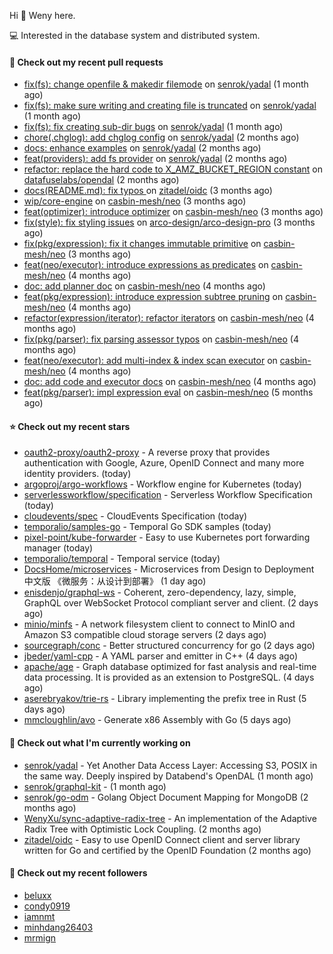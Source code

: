 Hi 👋 Weny here.

💻 Interested in the database system and distributed system.

#### 🔨 Check out my recent pull requests

- [fix(fs): change openfile &amp; makedir filemode](https://github.com/senrok/yadal/pull/7) on [senrok/yadal](https://github.com/senrok/yadal) (1 month ago)
- [fix(fs): make sure writing and creating file is truncated](https://github.com/senrok/yadal/pull/6) on [senrok/yadal](https://github.com/senrok/yadal) (1 month ago)
- [fix(fs): fix creating sub-dir bugs](https://github.com/senrok/yadal/pull/5) on [senrok/yadal](https://github.com/senrok/yadal) (1 month ago)
- [chore(.chglog): add chglog config](https://github.com/senrok/yadal/pull/4) on [senrok/yadal](https://github.com/senrok/yadal) (2 months ago)
- [docs: enhance examples](https://github.com/senrok/yadal/pull/3) on [senrok/yadal](https://github.com/senrok/yadal) (2 months ago)
- [feat(providers): add fs provider](https://github.com/senrok/yadal/pull/1) on [senrok/yadal](https://github.com/senrok/yadal) (2 months ago)
- [refactor: replace the hard code to X_AMZ_BUCKET_REGION constant](https://github.com/datafuselabs/opendal/pull/866) on [datafuselabs/opendal](https://github.com/datafuselabs/opendal) (2 months ago)
- [docs(README.md): fix typos ](https://github.com/zitadel/oidc/pull/227) on [zitadel/oidc](https://github.com/zitadel/oidc) (3 months ago)
- [wip/core-engine](https://github.com/casbin-mesh/neo/pull/69) on [casbin-mesh/neo](https://github.com/casbin-mesh/neo) (3 months ago)
- [feat(optimizer): introduce optimizer](https://github.com/casbin-mesh/neo/pull/68) on [casbin-mesh/neo](https://github.com/casbin-mesh/neo) (3 months ago)
- [fix(style): fix styling issues](https://github.com/arco-design/arco-design-pro/pull/78) on [arco-design/arco-design-pro](https://github.com/arco-design/arco-design-pro) (3 months ago)
- [fix(pkg/expression): fix it changes immutable primitive](https://github.com/casbin-mesh/neo/pull/67) on [casbin-mesh/neo](https://github.com/casbin-mesh/neo) (3 months ago)
- [feat(neo/executor): introduce expressions as predicates](https://github.com/casbin-mesh/neo/pull/65) on [casbin-mesh/neo](https://github.com/casbin-mesh/neo) (4 months ago)
- [doc: add planner doc](https://github.com/casbin-mesh/neo/pull/62) on [casbin-mesh/neo](https://github.com/casbin-mesh/neo) (4 months ago)
- [feat(pkg/expression): introduce expression subtree pruning](https://github.com/casbin-mesh/neo/pull/61) on [casbin-mesh/neo](https://github.com/casbin-mesh/neo) (4 months ago)
- [refactor(expression/iterator): refactor iterators](https://github.com/casbin-mesh/neo/pull/60) on [casbin-mesh/neo](https://github.com/casbin-mesh/neo) (4 months ago)
- [fix(pkg/parser): fix parsing assessor typos](https://github.com/casbin-mesh/neo/pull/59) on [casbin-mesh/neo](https://github.com/casbin-mesh/neo) (4 months ago)
- [feat(neo/executor): add multi-index &amp; index scan executor](https://github.com/casbin-mesh/neo/pull/57) on [casbin-mesh/neo](https://github.com/casbin-mesh/neo) (4 months ago)
- [doc: add code and executor docs](https://github.com/casbin-mesh/neo/pull/55) on [casbin-mesh/neo](https://github.com/casbin-mesh/neo) (4 months ago)
- [feat(pkg/parser): impl expression eval](https://github.com/casbin-mesh/neo/pull/54) on [casbin-mesh/neo](https://github.com/casbin-mesh/neo) (5 months ago)

#### ⭐ Check out my recent stars

- [oauth2-proxy/oauth2-proxy](https://github.com/oauth2-proxy/oauth2-proxy) - A reverse proxy that provides authentication with Google, Azure, OpenID Connect and many more identity providers. (today)
- [argoproj/argo-workflows](https://github.com/argoproj/argo-workflows) - Workflow engine for Kubernetes (today)
- [serverlessworkflow/specification](https://github.com/serverlessworkflow/specification) - Serverless Workflow Specification (today)
- [cloudevents/spec](https://github.com/cloudevents/spec) - CloudEvents Specification (today)
- [temporalio/samples-go](https://github.com/temporalio/samples-go) - Temporal Go SDK samples (today)
- [pixel-point/kube-forwarder](https://github.com/pixel-point/kube-forwarder) - Easy to use Kubernetes port forwarding manager (today)
- [temporalio/temporal](https://github.com/temporalio/temporal) - Temporal service (today)
- [DocsHome/microservices](https://github.com/DocsHome/microservices) - Microservices from Design to Deployment 中文版 《微服务：从设计到部署》 (1 day ago)
- [enisdenjo/graphql-ws](https://github.com/enisdenjo/graphql-ws) - Coherent, zero-dependency, lazy, simple, GraphQL over WebSocket Protocol compliant server and client. (2 days ago)
- [minio/minfs](https://github.com/minio/minfs) - A network filesystem client to connect to MinIO and Amazon S3 compatible cloud storage servers (2 days ago)
- [sourcegraph/conc](https://github.com/sourcegraph/conc) - Better structured concurrency for go (2 days ago)
- [jbeder/yaml-cpp](https://github.com/jbeder/yaml-cpp) - A YAML parser and emitter in C&#43;&#43; (4 days ago)
- [apache/age](https://github.com/apache/age) - Graph database optimized for fast analysis and real-time data processing. It is provided as an extension to PostgreSQL. (4 days ago)
- [aserebryakov/trie-rs](https://github.com/aserebryakov/trie-rs) - Library implementing the prefix tree in Rust (5 days ago)
- [mmcloughlin/avo](https://github.com/mmcloughlin/avo) - Generate x86 Assembly with Go (5 days ago)

#### 👷 Check out what I'm currently working on

- [senrok/yadal](https://github.com/senrok/yadal) - Yet Another Data Access Layer: Accessing S3, POSIX in the same way. Deeply inspired by Databend&#39;s OpenDAL (1 month ago)
- [senrok/graphql-kit](https://github.com/senrok/graphql-kit) -  (1 month ago)
- [senrok/go-odm](https://github.com/senrok/go-odm) - Golang Object Document Mapping for MongoDB (2 months ago)
- [WenyXu/sync-adaptive-radix-tree](https://github.com/WenyXu/sync-adaptive-radix-tree) - An implementation of the Adaptive Radix Tree with Optimistic Lock Coupling. (2 months ago)
- [zitadel/oidc](https://github.com/zitadel/oidc) - Easy to use OpenID Connect client and server library written for Go and certified by the OpenID Foundation (2 months ago)

#### 👯 Check out my recent followers

- [beluxx](https://github.com/beluxx)
- [condy0919](https://github.com/condy0919)
- [iamnmt](https://github.com/iamnmt)
- [minhdang26403](https://github.com/minhdang26403)
- [mrmign](https://github.com/mrmign)


